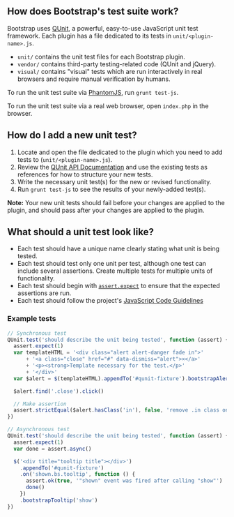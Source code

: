 ## How does Bootstrap's test suite work?

Bootstrap uses [QUnit](http://api.qunitjs.com/), a powerful, easy-to-use JavaScript unit test framework. Each plugin has a file dedicated to its tests in `unit/<plugin-name>.js`.

* `unit/` contains the unit test files for each Bootstrap plugin.
* `vendor/` contains third-party testing-related code (QUnit and jQuery).
* `visual/` contains "visual" tests which are run interactively in real browsers and require manual verification by humans.

To run the unit test suite via [PhantomJS](http://phantomjs.org/), run `grunt test-js`.

To run the unit test suite via a real web browser, open `index.php` in the browser.


## How do I add a new unit test?

1. Locate and open the file dedicated to the plugin which you need to add tests to (`unit/<plugin-name>.js`).
2. Review the [QUnit API Documentation](http://api.qunitjs.com/) and use the existing tests as references for how to structure your new tests.
3. Write the necessary unit test(s) for the new or revised functionality.
4. Run `grunt test-js` to see the results of your newly-added test(s).

**Note:** Your new unit tests should fail before your changes are applied to the plugin, and should pass after your changes are applied to the plugin.

## What should a unit test look like?

* Each test should have a unique name clearly stating what unit is being tested.
* Each test should test only one unit per test, although one test can include several assertions. Create multiple tests for multiple units of functionality.
* Each test should begin with [`assert.expect`](http://api.qunitjs.com/expect/) to ensure that the expected assertions are run.
* Each test should follow the project's [JavaScript Code Guidelines](https://github.com/twbs/bootstrap/blob/master/CONTRIBUTING.md#js)

### Example tests

```javascript
// Synchronous test
QUnit.test('should describe the unit being tested', function (assert) {
  assert.expect(1)
  var templateHTML = '<div class="alert alert-danger fade in">'
      + '<a class="close" href="#" data-dismiss="alert">×</a>'
      + '<p><strong>Template necessary for the test.</p>'
      + '</div>'
  var $alert = $(templateHTML).appendTo('#qunit-fixture').bootstrapAlert()

  $alert.find('.close').click()

  // Make assertion
  assert.strictEqual($alert.hasClass('in'), false, 'remove .in class on .close click')
})

// Asynchronous test
QUnit.test('should describe the unit being tested', function (assert) {
  assert.expect(1)
  var done = assert.async()

  $('<div title="tooltip title"></div>')
    .appendTo('#qunit-fixture')
    .on('shown.bs.tooltip', function () {
      assert.ok(true, '"shown" event was fired after calling "show"')
      done()
    })
    .bootstrapTooltip('show')
})
```
